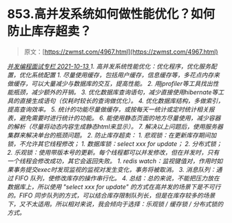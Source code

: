 <!--yml
category: 未分类
date: 0001-01-01 00:00:00
--->

# 853.⾼并发系统如何做性能优化？如何防⽌库存超卖？

> 原文：[https://zwmst.com/4967.html](https://zwmst.com/4967.html)

   [ *并发编程面试专栏* ](https://zwmst.com/%e5%b9%b6%e5%8f%91%e7%bc%96%e7%a8%8b%e9%9d%a2%e8%af%95%e4%b8%93%e6%a0%8f)*[ <time datetime="2021-10-14T00:26:15+08:00"> 2021-10-13 </time> ](https://zwmst.com/4967.html)  1.  ⾼并发系统性能优化：优化程序，优化服务配置，优化系统配置
    1.  尽量使⽤缓存，包括⽤户缓存，信息缓存等，多花点内存来做缓存，可以⼤量减少与数据库的交互，提⾼性能。
    2.  ⽤jprofiler等⼯具找出性能瓶颈，减少额外的开销。
    3.  优化数据库查询语句，减少直接使⽤hibernate等⼯具的直接⽣成语句（仅耗时较⻓的查询做优化）。
    4.  优化数据库结构，多做索引，提⾼查询效率。
    5.  统计的功能尽量做缓存，或按每天⼀统计或定时统计相关报表，避免需要时进⾏统计的功能。
    6.  能使⽤静态⻚⾯的地⽅尽量使⽤，减少容器的解析（尽量将动态内容⽣成静态html来显示）。
    7.  解决以上问题后，使⽤服务器集群来解决单台的瓶颈问题。
2.  防⽌库存超卖：
    1.  悲观锁：在更新库存期间加锁，不允许其它线程修改；
        1.  数据库锁：select xxx for update；
        2.  分布式锁；
    2.  乐观锁：使⽤带版本号的更新。每个线程都可以并发修改，但在并发时，只有⼀个线程会修改成功，其它会返回失败。
        1.  redis watch：监视键值对，作⽤时如果事务提交exec时发现监视的监视对发⽣变化，事务将被取消。
3.  消息队列：通过 FIFO 队列，使修改库存的操作串⾏化。
4.  总结：总的来说，不能把压⼒放在数据库上，所以使⽤ "select xxx for update" 的⽅式在⾼并发的场景下是不可⾏的。FIFO 同步队列的⽅式，可以结合库存限制队列⻓，但是在库存较多的场景下，⼜不太适⽤。所以相对来说，我会倾向于选择：乐观锁 / 缓存锁 / 分布式锁的⽅式。*
